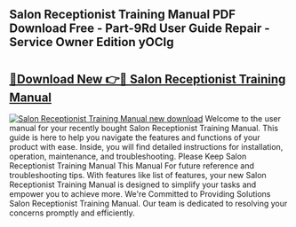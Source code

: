 ## Salon Receptionist Training Manual PDF Download Free - Part-9Rd User Guide Repair - Service Owner Edition yOCIg

# <h2><a href="http://bc84245.oget.top/?id=Salon+Receptionist+Training+Manual">🔗Download New 👉🔴 Salon Receptionist Training Manual</a></h2>

[![Salon Receptionist Training Manual new download](https://i.imgur.com/5g1atiW.png)](http://bc84245.oget.top/?id=Salon+Receptionist+Training+Manual)
Welcome to the user manual for your recently bought Salon Receptionist Training Manual. This guide is here to help you navigate the features and functions of your product with ease. Inside, you will find detailed instructions for installation, operation, maintenance, and troubleshooting. Please Keep Salon Receptionist Training Manual This Manual For future reference and troubleshooting tips. With features like list of features, your new Salon Receptionist Training Manual is designed to simplify your tasks and empower you to achieve more. We're Committed to Providing Solutions Salon Receptionist Training Manual. Our team is dedicated to resolving your concerns promptly and efficiently.
